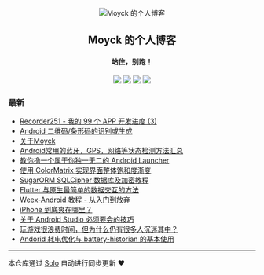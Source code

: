 <p align="center"><img alt="Moyck 的个人博客" src="https://static.b3log.org/images/brand/solo-32.png"></p><h2 align="center">
Moyck 的个人博客
</h2>

<h4 align="center">站住，别跑！</h4>
<p align="center"><a title="Moyck 的个人博客" target="_blank" href="https://github.com/Moyck/solo-blog"><img src="https://img.shields.io/github/last-commit/Moyck/solo-blog.svg?style=flat-square&color=FF9900"></a>
<a title="GitHub repo size in bytes" target="_blank" href="https://github.com/Moyck/solo-blog"><img src="https://img.shields.io/github/repo-size/Moyck/solo-blog.svg?style=flat-square"></a>
<a title="Solo Version" target="_blank" href="https://github.com/88250/solo/releases"><img src="https://img.shields.io/badge/solo-3.6.5-f1e05a.svg?style=flat-square&color=blueviolet"></a>
<a title="Hits" target="_blank" href="https://github.com/88250/hits"><img src="https://hits.b3log.org/Moyck/solo-blog.svg"></a></p>

### 最新

* [Recorder251 - 我的 99 个 APP 开发进度 (3)](http://www.moyck.com/articles/2019/12/11/1576055493187.html)
* [Android 二维码/条形码的识别或生成](http://www.moyck.com/articles/2019/11/29/1575025314278.html)
* [关于Moyck](http://www.moyck.com/articles/2019/11/29/1575013596580.html)
* [Android常用的蓝牙，GPS，网络等状态检测方法汇总](http://www.moyck.com/articles/2019/10/14/1571048467278.html)
* [教你撸一个属于你独一无二的 Android Launcher](http://www.moyck.com/articles/2019/10/14/1571047065361.html)
* [使用 ColorMatrix 实现界面整体饱和度渐变](http://www.moyck.com/articles/2019/10/14/1571047022198.html)
* [SugarORM SQLCipher 数据库及加密教程](http://www.moyck.com/articles/2019/10/14/1571046983926.html)
* [Flutter 与原生最简单的数据交互的方法](http://www.moyck.com/articles/2019/10/14/1571046949161.html)
* [Weex-Android 教程 - 从入门到放弃](http://www.moyck.com/articles/2019/10/14/1571046864979.html)
* [iPhone 到底爽在哪里？](http://www.moyck.com/articles/2019/10/14/1571046836009.html)
* [关于 Android Studio 必须要会的技巧](http://www.moyck.com/articles/2019/10/14/1571046791204.html)
* [玩游戏很浪费时间，但为什么仍有很多人沉迷其中？](http://www.moyck.com/articles/2019/10/14/1571046754914.html)
* [Andorid 耗电优化与 battery-historian 的基本使用](http://www.moyck.com/articles/2019/10/14/1571046711964.html)



---

本仓库通过 [Solo](https://github.com/88250/solo) 自动进行同步更新 ❤️ 